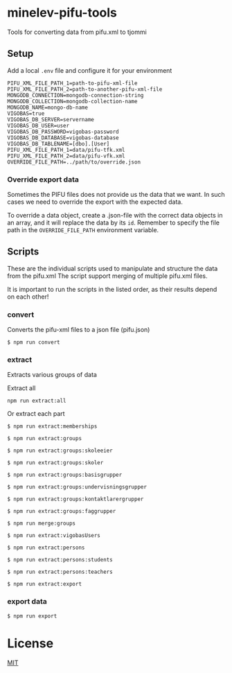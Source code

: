 # minelev-pifu-tools

Tools for converting data from pifu.xml to tjommi

## Setup

Add a local `.env` file and configure it for your environment

```
PIFU_XML_FILE_PATH_1=path-to-pifu-xml-file
PIFU_XML_FILE_PATH_2=path-to-another-pifu-xml-file
MONGODB_CONNECTION=mongodb-connection-string
MONGODB_COLLECTION=mongodb-collection-name
MONGODB_NAME=mongo-db-name
VIGOBAS=true
VIGOBAS_DB_SERVER=servername
VIGOBAS_DB_USER=user
VIGOBAS_DB_PASSWORD=vigobas-password
VIGOBAS_DB_DATABASE=vigobas-database
VIGOBAS_DB_TABLENAME=[dbo].[User]
PIFU_XML_FILE_PATH_1=data/pifu-tfk.xml
PIFU_XML_FILE_PATH_2=data/pifu-vfk.xml
OVERRIDE_FILE_PATH=../path/to/override.json
```

### Override export data
Sometimes the PIFU files does not provide us the data that we want. In such cases we need to override the export with the expected data.

To override a data object, create a .json-file with the correct data objects in an array, and it will replace the data by its `id`. Remember to specify the file path in the `OVERRIDE_FILE_PATH` environment variable.

## Scripts
These are the individual scripts used to manipulate and structure the data from the pifu.xml
The script support merging of multiple pifu.xml files.

It is important to run the scripts in the listed order, as their results depend on each other!

### convert
Converts the pifu-xml files to a json file (pifu.json)

```
$ npm run convert
```

### extract
Extracts various groups of data

Extract all
```
npm run extract:all
```

Or extract each part

```
$ npm run extract:memberships
```

```
$ npm run extract:groups
```

```
$ npm run extract:groups:skoleeier
```

```
$ npm run extract:groups:skoler
```

```
$ npm run extract:groups:basisgrupper
```

```
$ npm run extract:groups:undervisningsgrupper
```

```
$ npm run extract:groups:kontaktlarergrupper
```

```
$ npm run extract:groups:faggrupper
```

```
$ npm run merge:groups
```

```
$ npm run extract:vigobasUsers
```

```
$ npm run extract:persons
```

```
$ npm run extract:persons:students
```

```
$ npm run extract:persons:teachers
```

```
$ npm run extract:export
```

### export data

```
$ npm run export
```

# License

[MIT](LICENSE)
